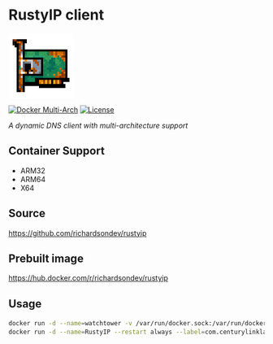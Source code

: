 # RustyIP client

<img src="icon/rustyip.png" alt="RustyIP Logo" width="128" height="128" align="center" />

[![Docker Multi-Arch](https://img.shields.io/badge/docker-multi--arch-blue?logo=docker)](https://hub.docker.com/r/richardsondev/rustyip)
[![License](https://img.shields.io/github/license/richardsondev/rustyip)](LICENSE)

*A dynamic DNS client with multi-architecture support*

## Container Support
* ARM32
* ARM64
* X64

## Source
https://github.com/richardsondev/rustyip

## Prebuilt image
https://hub.docker.com/r/richardsondev/rustyip

## Usage
```bash
docker run -d --name=watchtower -v /var/run/docker.sock:/var/run/docker.sock containrrr/watchtower
docker run -d --name=RustyIP --restart always --label=com.centurylinklabs.watchtower.enable=true -e HOST='' -e KEY='' -e TOKEN='' -e HASH='' -e SLEEP_DURATION='10' richardsondev/rustyip:latest
```
